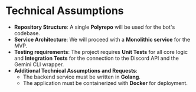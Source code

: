 # Technical Assumptions

* **Repository Structure**: A single **Polyrepo** will be used for the bot's codebase.
* **Service Architecture**: We will proceed with a **Monolithic service** for the MVP.
* **Testing requirements**: The project requires **Unit Tests** for all core logic and **Integration Tests** for the connection to the Discord API and the Gemini CLI wrapper.
* **Additional Technical Assumptions and Requests**:
    * The backend service must be written in **Golang**.
    * The application must be containerized with **Docker** for deployment.